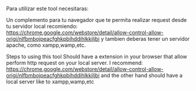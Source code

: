 Para utilizar este tool necesitaras:

Un complemento para tu navegador que te permita realizar request desde tu servidor local
recomiendo: https://chrome.google.com/webstore/detail/allow-control-allow-origi/nlfbmbojpeacfghkpbjhddihlkkiljbi
y tambien deberas tener un servidor apache, como xampp,wamp,etc.

Steps to using this tool
Should have a extension in your browser that allow perform http request on your local server. 
I recommend: https://chrome.google.com/webstore/detail/allow-control-allow-origi/nlfbmbojpeacfghkpbjhddihlkkiljbi
and the other hand should have a local server like to xampp,wamp,etc
